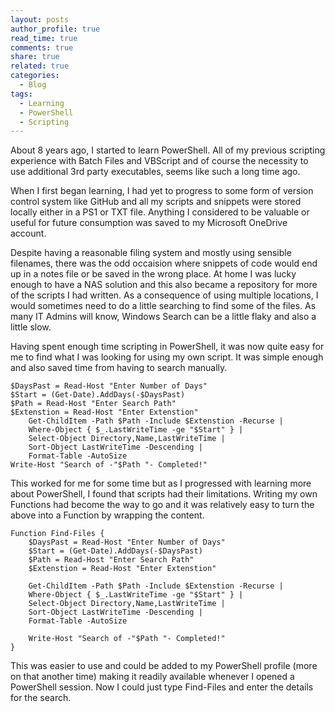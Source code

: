 ```yaml
---
layout: posts
author_profile: true
read_time: true
comments: true
share: true
related: true
categories:
  - Blog
tags:
  - Learning
  - PowerShell
  - Scripting
---
```


About 8 years ago, I started to learn PowerShell. All of my previous scripting experience with Batch Files and VBScript and of course the necessity to use additional 3rd party executables, seems like such a long time ago.

When I first began learning, I had yet to progress to some form of version control system like GitHub and all my scripts and snippets were stored locally either in a PS1 or TXT file. Anything I considered to be valuable or useful for future consumption was saved to my Microsoft OneDrive account.

Despite having a reasonable filing system and mostly using sensible filenames, there was the odd occaision where snippets of code would end up in a notes file or be saved in the wrong place. At home I was lucky enough to have a NAS solution and this also became a repository for more of the scripts I had written. As a consequence of using multiple locations, I would sometimes need to do a little searching to find some of the files. As many IT Admins will know, Windows Search can be a little flaky and also a little slow.

Having spent enough time scripting in PowerShell, it was now quite easy for me to find what I was looking for using my own script. It was simple enough and also saved time from having to search manually.

```
$DaysPast = Read-Host "Enter Number of Days"
$Start = (Get-Date).AddDays(-$DaysPast)
$Path = Read-Host "Enter Search Path"
$Extenstion = Read-Host "Enter Extenstion"
    Get-ChildItem -Path $Path -Include $Extenstion -Recurse |
    Where-Object { $_.LastWriteTime -ge "$Start" } |
    Select-Object Directory,Name,LastWriteTime |
    Sort-Object LastWriteTime -Descending |
    Format-Table -AutoSize
Write-Host "Search of -"$Path "- Completed!"
```

This worked for me for some time but as I progressed with learning more about PowerShell, I found that scripts had their limitations. Writing my own Functions had become the way to go and it was relatively easy to turn the above into a Function by wrapping the content.

```
Function Find-Files {
	$DaysPast = Read-Host "Enter Number of Days"
	$Start = (Get-Date).AddDays(-$DaysPast)
	$Path = Read-Host "Enter Search Path"
	$Extenstion = Read-Host "Enter Extenstion"

    Get-ChildItem -Path $Path -Include $Extenstion -Recurse |
    Where-Object { $_.LastWriteTime -ge "$Start" } |
    Select-Object Directory,Name,LastWriteTime |
    Sort-Object LastWriteTime -Descending |
    Format-Table -AutoSize
	
	Write-Host "Search of -"$Path "- Completed!"
}
```

This was easier to use and could be added to my PowerShell profile (more on that another time) making it readily available whenever I opened a PowerShell session. Now I could just type Find-Files and enter the details for the search.

